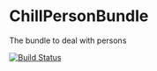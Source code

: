 ChillPersonBundle
=================

The bundle to deal with persons

[![Build Status](https://travis-ci.org/Chill-project/Person.png)](http://travis-ci.org/#!/Chill-project/Person.png)
